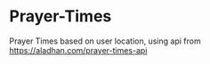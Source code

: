 # Prayer-Times
Prayer Times based on user location, using api from https://aladhan.com/prayer-times-api

